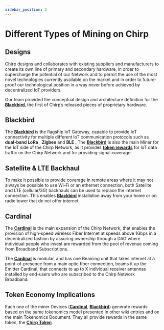 ```yaml
---
sidebar_position: 2
---
```


# Different Types of Mining on Chirp

## Designs

Chirp designs and collaborates with existing suppliers and manufacturers to create its own line of primary and secondary hardware, in order to supercharge the potential of our Network and to permit the use of the most novel technologies currently available on the market and in order to future-proof our technological position in a way never before achieved by decentralized IoT providers. 

Our team provided the conceptual design and architecture definition for the **[Blackbird](Blackbird.md)**, the first of Chirp’s released pieces of proprietary hardware. 

## Blackbird

The **[Blackbird](Blackbird.md)** is the flagship IoT Gateway, capable to provide IoT connectivity for multiple different IoT communication protocols such as **dual-band LoRa** , **Zigbee** and **BLE** . The **[Blackbird](Blackbird.md)** is also the main Miner  for the IoT side of the Chirp Network, as it provides **[token rewards](token-incentivization.md)** for IoT data traffic on the Chirp Network and for providing signal coverage.

## Satellite & LTE Backhaul

To make it possible to provide coverage in remote areas where it may not always be possible to use Wi-Fi or an ethernet connection, both Satellite and LTE (cellular/3G) backhauls can be used to replace the internet connection. This enables **[Blackbird](Blackbird.md)** installation away from your home or on radio tower that do not offer internet.

## Cardinal

The **[Cardinal](Cardinal-antenna.md)** is the main expansion of the Chirp Network, that enables the provision of high-speed wireless Fiber Internet at speeds above 1Gbps in a decentralized fashion by assuring ownership through a DAO where individual people who invest are rewarded from the pool of revenue coming from Broadband Subscriptions. 

The **[Cardinal](Cardinal-antenna.md)** is modular, and has one Beaming unit that takes internet at a point-of-presence from a main optic fiber connection, beams it up the Emitter Cardinal, that connects to up to X individual receiver antennas installed by end-users who are subscribed to the Chirp Network Broadband. 

## Token Economy Implications

Each one of the miner Devices (**[Cardinal](Cardinal-antenna.md)**, **[Blackbird](Blackbird.md)**) generate rewards based on the same tokenomics model presented in other wiki entries and on the main Tokenomics Document. They all provide rewards in the same token, the **[Chirp Token](../chirp-tokens.md)**.

